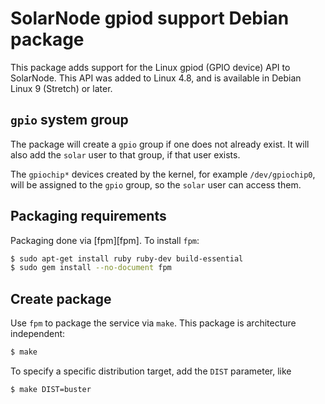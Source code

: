 # SolarNode gpiod support Debian package

This package adds support for the Linux gpiod (GPIO device) API to SolarNode. This API was added
to Linux 4.8, and is available in Debian Linux 9 (Stretch) or later.

## `gpio` system group

The package will create a `gpio` group if one does not already exist. It will also add the `solar`
user to that group, if that user exists.

The `gpiochip*` devices created by the kernel, for example `/dev/gpiochip0`, will be assigned to
the `gpio` group, so the `solar` user can access them.

## Packaging requirements

Packaging done via [fpm][fpm]. To install `fpm`:

```sh
$ sudo apt-get install ruby ruby-dev build-essential
$ sudo gem install --no-document fpm
```

## Create package

Use `fpm` to package the service via `make`. This package is architecture independent:

```sh
$ make
```

To specify a specific distribution target, add the `DIST` parameter, like

```sh
$ make DIST=buster
```
